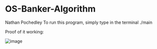# OS-Banker-Algorithm

Nathan Pochedley
To run this program, simply type in the terminal ./main


Proof of it working:

![image](https://user-images.githubusercontent.com/90806881/143972702-0e6e796b-476c-4018-b3e1-2851eec94082.png)
